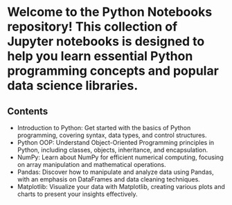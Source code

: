 # Welcome to the Python Notebooks repository! This collection of Jupyter notebooks is designed to help you learn essential Python programming concepts and popular data science libraries.

## Contents

- Introduction to Python: Get started with the basics of Python programming, covering syntax, data types, and control structures.
- Python OOP: Understand Object-Oriented Programming principles in Python, including classes, objects, inheritance, and encapsulation.
- NumPy: Learn about NumPy for efficient numerical computing, focusing on array manipulation and mathematical operations.
- Pandas: Discover how to manipulate and analyze data using Pandas, with an emphasis on DataFrames and data cleaning techniques.
- Matplotlib: Visualize your data with Matplotlib, creating various plots and charts to present your insights effectively.
